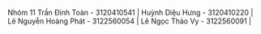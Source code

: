 Nhóm 11
Trần Đình Toàn - 3120410541 |
Huỳnh Diệu Hưng - 3120410220 | 
Lê Nguyễn Hoàng Phát - 3122560054 |
Lê Ngọc Thảo Vy - 3122560091 | 
